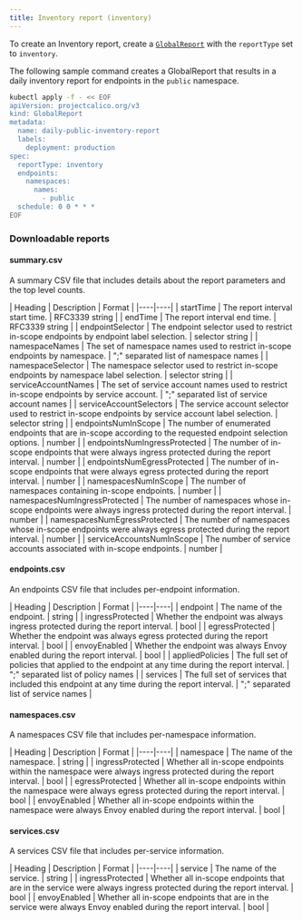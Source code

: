 ```yaml
---
title: Inventory report (inventory)
---
```


To create an Inventory report, create a [`GlobalReport`](../calicoctl/resources/globalreport) with the `reportType` 
set to `inventory`.

The following sample command creates a GlobalReport that results in a daily inventory report for
endpoints in the `public` namespace.

```bash
kubectl apply -f - << EOF
apiVersion: projectcalico.org/v3
kind: GlobalReport
metadata:
  name: daily-public-inventory-report
  labels:
    deployment: production
spec:
  reportType: inventory
  endpoints:
    namespaces:
      names:
        - public
  schedule: 0 0 * * *
EOF
```

### Downloadable reports

#### summary.csv

A summary CSV file that includes details about the report parameters and the top level counts.

| Heading | Description | Format |
|----|----|
| startTime                     | The report interval start time. | RFC3339 string |
| endTime                       | The report interval end time. | RFC3339 string |
| endpointSelector              | The endpoint selector used to restrict in-scope endpoints by endpoint label selection. | selector string |
| namespaceNames                | The set of namespace names used to restrict in-scope endpoints by namespace. | ";" separated list of namespace names |
| namespaceSelector             | The namespace selector used to restrict in-scope endpoints by namespace label selection. | selector string |
| serviceAccountNames           | The set of service account names used to restrict in-scope endpoints by service account. | ";" separated list of service account names |
| serviceAccountSelectors       | The service account selector used to restrict in-scope endpoints by service account label selection. | selector string |
| endpointsNumInScope           | The number of enumerated endpoints that are in-scope according to the requested endpoint selection options. | number |
| endpointsNumIngressProtected  | The number of in-scope endpoints that were always ingress protected during the report interval. | number |
| endpointsNumEgressProtected   | The number of in-scope endpoints that were always egress protected during the report interval. | number |
| namespacesNumInScope          | The number of namespaces containing in-scope endpoints. | number |
| namespacesNumIngressProtected | The number of namespaces whose in-scope endpoints were always ingress protected during the report interval. | number |
| namespacesNumEgressProtected  | The number of namespaces whose in-scope endpoints were always egress protected during the report interval. | number |
| serviceAccountsNumInScope     | The number of service accounts associated with in-scope endpoints. | number |

#### endpoints.csv

An endpoints CSV file that includes per-endpoint information.

| Heading | Description | Format |
|----|----|
| endpoint         | The name of the endpoint. | string |
| ingressProtected | Whether the endpoint was always ingress protected during the report interval. | bool |
| egressProtected  | Whether the endpoint was always egress protected during the report interval. | bool |
| envoyEnabled     | Whether the endpoint was always Envoy enabled during the report interval. | bool |
| appliedPolicies  | The full set of policies that applied to the endpoint at any time during the report interval. | ";" separated list of policy names |
| services         | The full set of services that included this endpoint at any time during the report interval. | ";" separated list of service names |

#### namespaces.csv

A namespaces CSV file that includes per-namespace information.

| Heading | Description | Format |
|----|----|
| namespace        | The name of the namespace. | string |
| ingressProtected | Whether all in-scope endpoints within the namespace were always ingress protected during the report interval. | bool |
| egressProtected  | Whether all in-scope endpoints within the namespace were always egress protected during the report interval. | bool |
| envoyEnabled     | Whether all in-scope endpoints within the namespace were always Envoy enabled during the report interval. | bool |

#### services.csv

A services CSV file that includes per-service information.

| Heading | Description | Format |
|----|----|
| service          | The name of the service. | string |
| ingressProtected | Whether all in-scope endpoints that are in the service were always ingress protected during the report interval. | bool |
| envoyEnabled     | Whether all in-scope endpoints that are in the service were always Envoy enabled during the report interval. | bool |
